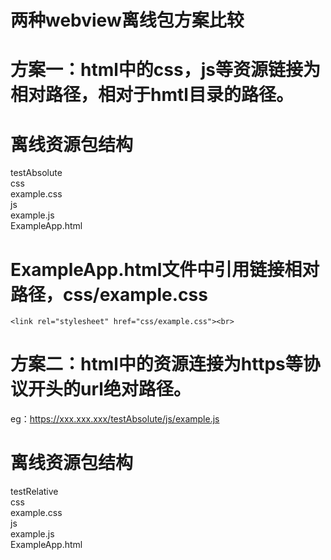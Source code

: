 

两种webview离线包方案比较<br>
====

方案一：html中的css，js等资源链接为相对路径，相对于hmtl目录的路径。<br>
===

离线资源包结构<br>
==
testAbsolute<br>
  css<br>
    example.css<br>
  js<br>
    example.js<br>
  ExampleApp.html<br>
  
  
ExampleApp.html文件中引用链接相对路径，css/example.css<br>
==
```
<link rel="stylesheet" href="css/example.css"><br>
```
  
  




方案二：html中的资源连接为https等协议开头的url绝对路径。
===
eg：https://xxx.xxx.xxx/testAbsolute/js/example.js

离线资源包结构
==
testRelative<br>
  css<br>
    example.css<br>
  js<br>
    example.js<br>
  ExampleApp.html<br>






